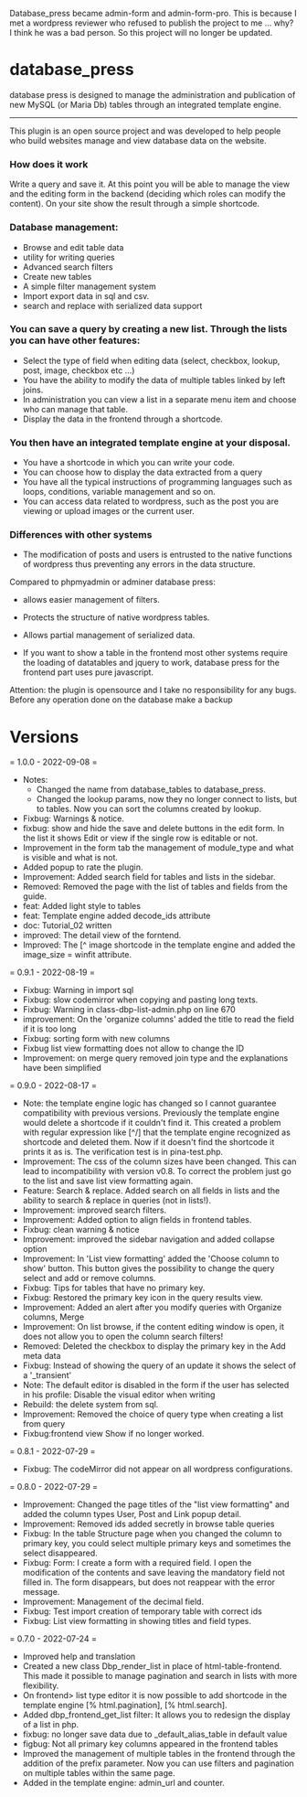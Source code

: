 
Database_press became admin-form and admin-form-pro. This is because I met a wordpress reviewer who refused to publish the project to me ... why? I think he was a bad person.
So this project will no longer be updated.

# database_press
database press is designed to manage the administration and publication of new MySQL (or Maria Db) tables through an integrated template engine.

-------------

This plugin is an open source project and was developed to help people who build websites manage and view database data on the website.

### How does it work
Write a query and save it. At this point you will be able to manage the view and the editing form in the backend (deciding which roles can modify the content).
On your site show the result through a simple shortcode.

### Database management:
- Browse and edit table data
- utility for writing queries
- Advanced search filters
- Create new tables
- A simple filter management system
- Import export data in sql and csv.
- search and replace with serialized data support

### You can save a query by creating a new list. Through the lists you can have other features:
- Select the type of field when editing data (select, checkbox, lookup, post, image, checkbox etc ...)
- You have the ability to modify the data of multiple tables linked by left joins.
- In administration you can view a list in a separate menu item and choose who can manage that table.
- Display the data in the frontend through a shortcode.

### You then have an integrated template engine at your disposal.
- You have a shortcode in which you can write your code.
- You can choose how to display the data extracted from a query
- You have all the typical instructions of programming languages ​​such as loops, conditions, variable management and so on.
- You can access data related to wordpress, such as the post you are viewing or upload images or the current user.

### Differences with other systems

- The modification of posts and users is entrusted to the native functions of wordpress thus preventing any errors in the data structure.

Compared to phpmyadmin or adminer database press:
- allows easier management of filters.
- Protects the structure of native wordpress tables.
- Allows partial management of serialized data.

- If you want to show a table in the frontend most other systems require the loading of datatables and jquery to work, database press for the frontend part uses pure javascript.


Attention: the plugin is opensource and I take no responsibility for any bugs. Before any operation done on the database make a backup

# Versions

= 1.0.0 - 2022-09-08 =
- Notes: 
  - Changed the name from database_tables to database_press.
  - Changed the lookup params, now they no longer connect to lists, but to tables. Now you can sort the columns created by lookup.
- Fixbug: Warnings & notice.
- fixbug: show and hide the save and delete buttons in the edit form. In the list it shows Edit or view if the single row is editable or not.
- Improvement in the form tab the management of module_type and what is visible and what is not.
- Added popup to rate the plugin.
- Improvement: Added search field for tables and lists in the sidebar.
- Removed: Removed the page with the list of tables and fields from the guide.
- feat: Added light style to tables
- feat: Template engine added decode_ids attribute
- doc: Tutorial_02 written
- improved: The detail view of the forntend.
- Improved: The [^ image shortcode in the template engine and added the image_size = winfit attribute.


= 0.9.1 - 2022-08-19 =
- Fixbug: Warning in import sql
- Fixbug: slow codemirror when copying and pasting long texts.
- Fixbug: Warning in class-dbp-list-admin.php on line 670
- improvement: On the 'organize columns' added the title to read the field if it is too long
- Fixbug: sorting form with new columns
- Fixbug list view formatting does not allow to change the ID
- Improvement: on merge query removed join type and the explanations have been simplified

= 0.9.0 - 2022-08-17 =
- Note: the template engine logic has changed so I cannot guarantee compatibility with previous versions.
Previously the template engine would delete a shortcode if it couldn't find it. This created a problem with regular expression like \[^/\] that the template engine recognized as shortcode and deleted them. Now if it doesn't find the shortcode it prints it as is. The verification test is in pina-test.php.
- Improvement: The css of the column sizes have been changed. This can lead to incompatibility with version v0.8. To correct the problem just go to the list and save list view formatting again.
- Feature: Search & replace. Added search on all fields in lists and the ability to search & replace in queries (not in lists!).
- Improvement: improved search filters.
- Improvement: Added option to align fields in frontend tables.
- Fixbug: clean warning & notice
- Improvement: improved the
sidebar navigation and added collapse option
- Improvement: In 'List view formatting' added the 'Choose column to show' button. This button gives the possibility to change the query select and add or remove columns.
- Fixbug: Tips for tables that have no primary key.
- Fixbug: Restored the primary key icon in the query results view.
- Improvement: Added an alert after you modify queries with Organize columns, Merge
- Improvement: On list browse, if the content editing window is open, it does not allow you to open the column search filters!
- Removed: Deleted the checkbox to display the primary key in the Add meta data
- Fixbug: Instead of showing the query of an update it shows the select of a '_transient'
- Note: The default editor is disabled in the form if the user has selected in his profile: Disable the visual editor when writing
- Rebuild: the delete system from sql.
- Improvement: Removed the choice of query type when creating a list from query
- Fixbug:frontend view Show if no longer worked.

= 0.8.1 - 2022-07-29 =
- Fixbug: The codeMirror did not appear on all wordpress configurations.

= 0.8.0 - 2022-07-29 =
- Improvement: Changed the page titles of the "list view formatting" and added the column types User, Post and Link popup detail.
- Improvement: Removed ids added secretly in browse table queries
- Fixbug: In the table Structure page when you changed the column to primary key, you could select multiple primary keys and sometimes the select disappeared.
- Fixbug: Form: I create a form with a required field. I open the modification of the contents and save leaving the mandatory field not filled in. The form disappears, but does not reappear with the error message.
- Improvement: Management of the decimal field.
- Fixbug: Test import creation of temporary table with correct ids
- Fixbug: List view formatting in showing titles and field types.


= 0.7.0 - 2022-07-24 =
- Improved help and translation
- Created a new class  Dbp_render_list in place of html-table-frontend. This made it possible to manage pagination and search in lists with more flexibility.
- On frontend> list type editor it is now possible to add shortcode in the template engine
[% html.pagination], [% html.search].
- Added dbp_frontend_get_list filter: It allows you to redesign the display of a list in php.
- fixbug: no longer save data due to _default_alias_table in default value
- figbug: Not all primary key columns appeared in the frontend tables
- Improved the management of multiple tables in the frontend through the addition of the prefix parameter. Now you can use filters and pagination on multiple tables within the same page.
- Added in the template engine: admin_url and counter.
